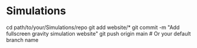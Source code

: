# Simulations
cd path/to/your/Simulations/repo
git add website/*
git commit -m "Add fullscreen gravity simulation website"
git push origin main # Or your default branch name
